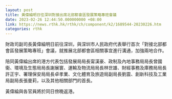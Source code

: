 ```yaml
---
layout: post
title: 黃偉綸明日往深圳對接出席北部都會區發展策略專班會議
date: 2023-02-26 12:44:50.000000000 +08:00
link: https://news.rthk.hk/rthk/ch/component/k2/1689544-20230226.htm
categories: rthk
---
```


財政司副司長黃偉綸明日前往深圳，與深圳市人民政府代表舉行首次「對接北部都會區發展策略專班」會議，就推展北部都會區相關事宜進行溝通，加強兩地合作。
 
陪同黃偉綸出席的港方代表包括發展局局長甯漢豪、政制及內地事務局局長曾國衞、環境及生態局局長謝展寰、運輸及物流局局長林世雄、財經事務及庫務局局長許正宇、署理保安局局長卓孝業、文化體育及旅遊局副局長劉震、創新科技及工業局副局長張曼莉，以及其他相關部門的首長。
 
黃偉綸與各官員將於同日傍晚返港。
